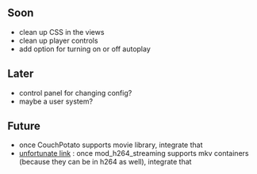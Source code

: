 ## Soon
* clean up CSS in the views
* clean up player controls
* add option for turning on or off autoplay

## Later
* control panel for changing config?
* maybe a user system?

## Future
* once CouchPotato supports movie library, integrate that
* [unfortunate link](http://h264.code-shop.com/trac/discussion/topic/98) : once mod_h264_streaming supports mkv containers (because they can be in h264 as well), integrate that